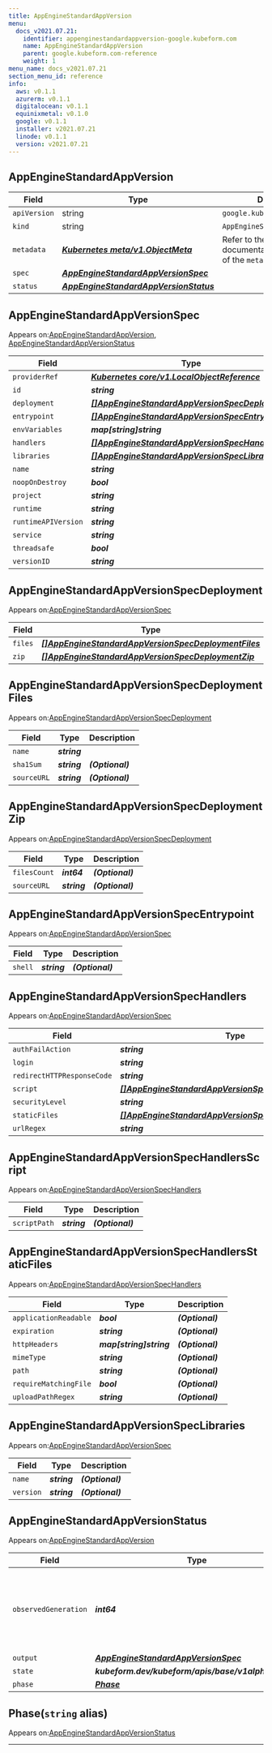 ```yaml
---
title: AppEngineStandardAppVersion
menu:
  docs_v2021.07.21:
    identifier: appenginestandardappversion-google.kubeform.com
    name: AppEngineStandardAppVersion
    parent: google.kubeform.com-reference
    weight: 1
menu_name: docs_v2021.07.21
section_menu_id: reference
info:
  aws: v0.1.1
  azurerm: v0.1.1
  digitalocean: v0.1.1
  equinixmetal: v0.1.0
  google: v0.1.1
  installer: v2021.07.21
  linode: v0.1.1
  version: v2021.07.21
---
```


## AppEngineStandardAppVersion
| Field | Type | Description |
| ------ | ----- | ----------- |
| `apiVersion` | string | `google.kubeform.com/v1alpha1` |
|    `kind` | string | `AppEngineStandardAppVersion` |
| `metadata` | ***[Kubernetes meta/v1.ObjectMeta](https://v1-18.docs.kubernetes.io/docs/reference/generated/kubernetes-api/v1.18/#objectmeta-v1-meta)***|Refer to the Kubernetes API documentation for the fields of the `metadata` field.|
| `spec` | ***[AppEngineStandardAppVersionSpec](#appenginestandardappversionspec)***||
| `status` | ***[AppEngineStandardAppVersionStatus](#appenginestandardappversionstatus)***||
## AppEngineStandardAppVersionSpec

Appears on:[AppEngineStandardAppVersion](#appenginestandardappversion), [AppEngineStandardAppVersionStatus](#appenginestandardappversionstatus)

| Field | Type | Description |
| ------ | ----- | ----------- |
| `providerRef` | ***[Kubernetes core/v1.LocalObjectReference](https://v1-18.docs.kubernetes.io/docs/reference/generated/kubernetes-api/v1.18/#localobjectreference-v1-core)***||
| `id` | ***string***||
| `deployment` | ***[[]AppEngineStandardAppVersionSpecDeployment](#appenginestandardappversionspecdeployment)***| ***(Optional)*** |
| `entrypoint` | ***[[]AppEngineStandardAppVersionSpecEntrypoint](#appenginestandardappversionspecentrypoint)***| ***(Optional)*** |
| `envVariables` | ***map[string]string***| ***(Optional)*** |
| `handlers` | ***[[]AppEngineStandardAppVersionSpecHandlers](#appenginestandardappversionspechandlers)***| ***(Optional)*** |
| `libraries` | ***[[]AppEngineStandardAppVersionSpecLibraries](#appenginestandardappversionspeclibraries)***| ***(Optional)*** |
| `name` | ***string***| ***(Optional)*** |
| `noopOnDestroy` | ***bool***| ***(Optional)*** |
| `project` | ***string***| ***(Optional)*** |
| `runtime` | ***string***||
| `runtimeAPIVersion` | ***string***| ***(Optional)*** |
| `service` | ***string***| ***(Optional)*** |
| `threadsafe` | ***bool***| ***(Optional)*** |
| `versionID` | ***string***| ***(Optional)*** |
## AppEngineStandardAppVersionSpecDeployment

Appears on:[AppEngineStandardAppVersionSpec](#appenginestandardappversionspec)

| Field | Type | Description |
| ------ | ----- | ----------- |
| `files` | ***[[]AppEngineStandardAppVersionSpecDeploymentFiles](#appenginestandardappversionspecdeploymentfiles)***| ***(Optional)*** |
| `zip` | ***[[]AppEngineStandardAppVersionSpecDeploymentZip](#appenginestandardappversionspecdeploymentzip)***| ***(Optional)*** |
## AppEngineStandardAppVersionSpecDeploymentFiles

Appears on:[AppEngineStandardAppVersionSpecDeployment](#appenginestandardappversionspecdeployment)

| Field | Type | Description |
| ------ | ----- | ----------- |
| `name` | ***string***||
| `sha1Sum` | ***string***| ***(Optional)*** |
| `sourceURL` | ***string***| ***(Optional)*** |
## AppEngineStandardAppVersionSpecDeploymentZip

Appears on:[AppEngineStandardAppVersionSpecDeployment](#appenginestandardappversionspecdeployment)

| Field | Type | Description |
| ------ | ----- | ----------- |
| `filesCount` | ***int64***| ***(Optional)*** |
| `sourceURL` | ***string***| ***(Optional)*** |
## AppEngineStandardAppVersionSpecEntrypoint

Appears on:[AppEngineStandardAppVersionSpec](#appenginestandardappversionspec)

| Field | Type | Description |
| ------ | ----- | ----------- |
| `shell` | ***string***| ***(Optional)*** |
## AppEngineStandardAppVersionSpecHandlers

Appears on:[AppEngineStandardAppVersionSpec](#appenginestandardappversionspec)

| Field | Type | Description |
| ------ | ----- | ----------- |
| `authFailAction` | ***string***| ***(Optional)*** |
| `login` | ***string***| ***(Optional)*** |
| `redirectHTTPResponseCode` | ***string***| ***(Optional)*** |
| `script` | ***[[]AppEngineStandardAppVersionSpecHandlersScript](#appenginestandardappversionspechandlersscript)***| ***(Optional)*** |
| `securityLevel` | ***string***| ***(Optional)*** |
| `staticFiles` | ***[[]AppEngineStandardAppVersionSpecHandlersStaticFiles](#appenginestandardappversionspechandlersstaticfiles)***| ***(Optional)*** |
| `urlRegex` | ***string***| ***(Optional)*** |
## AppEngineStandardAppVersionSpecHandlersScript

Appears on:[AppEngineStandardAppVersionSpecHandlers](#appenginestandardappversionspechandlers)

| Field | Type | Description |
| ------ | ----- | ----------- |
| `scriptPath` | ***string***| ***(Optional)*** |
## AppEngineStandardAppVersionSpecHandlersStaticFiles

Appears on:[AppEngineStandardAppVersionSpecHandlers](#appenginestandardappversionspechandlers)

| Field | Type | Description |
| ------ | ----- | ----------- |
| `applicationReadable` | ***bool***| ***(Optional)*** |
| `expiration` | ***string***| ***(Optional)*** |
| `httpHeaders` | ***map[string]string***| ***(Optional)*** |
| `mimeType` | ***string***| ***(Optional)*** |
| `path` | ***string***| ***(Optional)*** |
| `requireMatchingFile` | ***bool***| ***(Optional)*** |
| `uploadPathRegex` | ***string***| ***(Optional)*** |
## AppEngineStandardAppVersionSpecLibraries

Appears on:[AppEngineStandardAppVersionSpec](#appenginestandardappversionspec)

| Field | Type | Description |
| ------ | ----- | ----------- |
| `name` | ***string***| ***(Optional)*** |
| `version` | ***string***| ***(Optional)*** |
## AppEngineStandardAppVersionStatus

Appears on:[AppEngineStandardAppVersion](#appenginestandardappversion)

| Field | Type | Description |
| ------ | ----- | ----------- |
| `observedGeneration` | ***int64***| ***(Optional)*** Resource generation, which is updated on mutation by the API Server.|
| `output` | ***[AppEngineStandardAppVersionSpec](#appenginestandardappversionspec)***| ***(Optional)*** |
| `state` | ***kubeform.dev/kubeform/apis/base/v1alpha1.State***| ***(Optional)*** |
| `phase` | ***[Phase](#phase)***| ***(Optional)*** |
## Phase(`string` alias)

Appears on:[AppEngineStandardAppVersionStatus](#appenginestandardappversionstatus)

---

